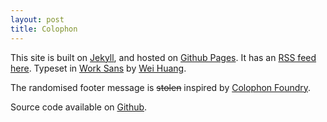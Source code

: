 ```yaml
---
layout: post
title: Colophon
---
```


This site is built on [Jekyll](https://jekyllrb.com/), and hosted on [Github Pages](https://pages.github.com/). It has an [RSS feed here](/feed.xml). Typeset in [Work Sans](http://weiweihuanghuang.github.io/Work-Sans/) by [Wei Huang](https://weiweihuanghuang.github.io/).

The randomised footer message is <del>stolen</del> inspired by [Colophon Foundry](https://www.colophon-foundry.org/).

Source code available on [Github](https://github.com/awesomephant/awesomephant.github.io).